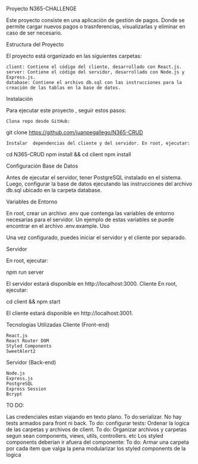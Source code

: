 Proyecto N365-CHALLENGE

Este proyecto consiste en una aplicación  de gestión de pagos. Donde se permite cargar nuevos pagos o trasnferencias, visualizarlas y eliminar en caso de ser necesario.


Estructura del Proyecto

El proyecto está organizado en las siguientes carpetas:

    client: Contiene el código del cliente, desarrollado con React.js.
    server: Contiene el código del servidor, desarrollado con Node.js y Express.js.
    database: Contiene el archivo db.sql con las instrucciones para la creación de las tablas en la base de datos.

Instalación

Para ejecutar este proyecto , seguir estos pasos:

    Clona repo desde GitHub:

git clone https://github.com/juanpegallego/N365-CRUD

    Instalar  dependencias del cliente y del servidor. En root, ejecutar:

cd N365-CRUD
npm install && cd client npm install

Configuración
Base de Datos

Antes de ejecutar el servidor, tener PostgreSQL instalado en el sistema. Luego,  configurar la base de datos ejecutando las instrucciones del archivo db.sql ubicado en la carpeta database.


Variables de Entorno

En root, crear un archivo .env que contenga las variables de entorno necesarias para el servidor. Un ejemplo de estas variables se puede encontrar en el archivo .env.example.
Uso

Una vez configurado, puedes iniciar el servidor y el cliente por separado.



Servidor

En root, ejecutar:

npm run server

El servidor estará disponible en http://localhost:3000.
Cliente
En root, ejecutar:

cd client && npm start

El cliente estará disponible en http://localhost:3001.




Tecnologías Utilizadas
Cliente (Front-end)

    React.js
    React Router DOM
    Styled Components
    SweetAlert2 

Servidor (Back-end)

    Node.js
    Express.js
    PostgreSQL
    Express Session
    Bcrypt

TO DO:

Las credenciales estan viajando en texto plano. To do:serializar.
No hay tests armados para front ni back. To do: configurar tests:
Ordenar la logica de las carpetas y archivos de client. To do: Organizar archivos y carpetas segun sean components, views, utils, controllers. etc
Los styled components deberian ir afuera del componente: To do: Armar una carpeta por cada item que valga la pena modularizar los styled components de la logica
